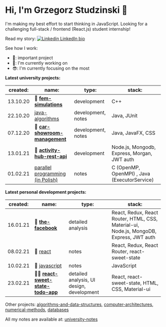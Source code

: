 # Hi, I'm Grzegorz Studzinski 👋

I'm making my best effort to start thinking in JavaScript. Looking for a challenging full-stack / frontend (React.js) student internship!

Read my story: [![Linkedin](https://i.stack.imgur.com/gVE0j.png) LinkedIn bio](https://www.linkedin.com/in/grzegorzstudzinski/)

See how I work:

- 📌: important project
- 👋: I'm currently working on
- 😎: I'm currently focusing on the most

**Latest university projects:**

 created: | name:                                | type:       | stack:                           |
|----------|--------------------------------------|-------------|----------------------------------|
| 13.10.20 | 📌 **[fem-simulations](https://github.com/gregwell/fem-simulations)**                      | development | C++                              |
| 22.10.20 | [java-algorithms](https://github.com/gregwell/java-algorithms)                      | development, notes | Java, JUnit                             |
| 07.12.20 | 📌 **[car-showroom-management](https://github.com/gregwell/car-showroom-management)**              | development, notes | Java, JavaFX, CSS                             |
| 13.01.21 | 📌 **[activity-hub-rest-api](https://github.com/gregwell/activity-hub-rest-api)**                         | development | Node.js, Mongodb, Express, Morgan, JWT auth |
| 01.02.21 | [parallel programming (in Polish)](https://github.com/gregwell/university-notes/blob/main/polish/programowanie-rownolegle.md) | notes       | C (OpenMP, OpenMPI) , Java (ExecutorService)                         |


**Latest personal development projects:**

 created: | name:                                | type:       | stack:                           |
|----------|--------------------------------------|-------------|----------------------------------|
| 16.01.21    | 📌 **[the-facebook](https://github.com/gregwell/the-facebook)**                | detailed analysis              | React, Redux, React Router, HTML, CSS, Material-ui, Node.js, MongoDB, Express, JWT auth |
| 08.02.21     |👋 [react](https://github.com/gregwell/university-notes/blob/main/english/javascript/react.md)      | notes                 | React, Redux, React Router, react-sweet-state                           |
| 10.02.21    |👋 [javascript](https://github.com/gregwell/university-notes/blob/main/english/javascript/javascript.md) | notes                 | JavaScript             |
| 23.02.21    | 📌😎 **[react-sweet-state-todo-app](https://github.com/gregwell/react-sweet-state-todo-app)**        | detailed analysis, UI design, development | React, react-sweet-state, HTML, CSS, Material-ui     

Other projects: [algorithms-and-data-structures](https://github.com/gregwell/algorithms-and-data-structures), [computer-architectures](https://github.com/gregwell/x86-assembly), [numerical-methods](https://github.com/gregwell/numerical-methods), [databases](https://github.com/gregwell/db2020)

All my notes are available at: [university-notes](https://github.com/gregwell/university-notes)

